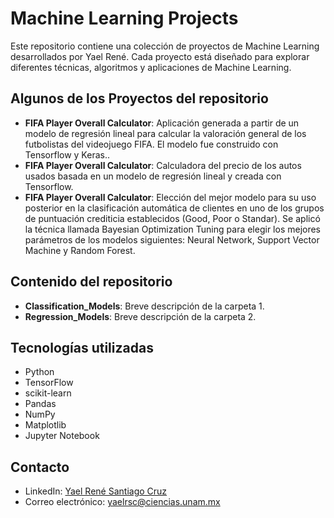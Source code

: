 # Machine Learning Projects

Este repositorio contiene una colección de proyectos de Machine Learning desarrollados por Yael René. Cada proyecto está diseñado para explorar diferentes técnicas, algoritmos y aplicaciones de Machine Learning.

## Algunos de los Proyectos del repositorio

- **FIFA Player Overall Calculator**: Aplicación generada a partir de un modelo de regresión lineal para calcular la valoración general de los futbolistas del videojuego FIFA. El modelo fue construido con Tensorflow y Keras..
- **FIFA Player Overall Calculator**: Calculadora del precio de los autos usados basada en un modelo de regresión lineal y creada con Tensorflow.
- **FIFA Player Overall Calculator**: Elección del mejor modelo para su uso posterior en la clasificación automática de clientes en uno de los grupos de puntuación crediticia establecidos (Good, Poor o Standar). Se aplicó la técnica llamada Bayesian Optimization Tuning para elegir los mejores parámetros de los modelos siguientes: Neural Network, Support Vector Machine y Random Forest.

## Contenido del repositorio

- **Classification_Models**: Breve descripción de la carpeta 1.
- **Regression_Models**: Breve descripción de la carpeta 2.

## Tecnologías utilizadas

- Python
- TensorFlow
- scikit-learn
- Pandas
- NumPy
- Matplotlib
- Jupyter Notebook


## Contacto

- LinkedIn: [Yael René Santiago Cruz](https://www.linkedin.com/in/yael-rene-santiago-cruz-332b70210/)
- Correo electrónico: yaelrsc@ciencias.unam.mx
